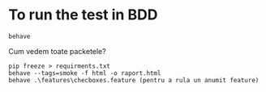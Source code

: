 # To run the test in BDD
```
behave 
```
Cum vedem toate packetele?
```commandline
pip freeze > requirments.txt
behave --tags=smoke -f html -o raport.html
behave .\features\checboxes.feature (pentru a rula un anumit feature)
```
